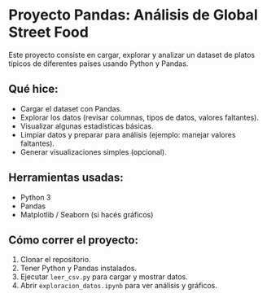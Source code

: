 # Proyecto Pandas: Análisis de Global Street Food

Este proyecto consiste en cargar, explorar y analizar un dataset de platos típicos de diferentes países usando Python y Pandas.

## Qué hice:
- Cargar el dataset con Pandas.
- Explorar los datos (revisar columnas, tipos de datos, valores faltantes).
- Visualizar algunas estadísticas básicas.
- Limpiar datos y preparar para análisis (ejemplo: manejar valores faltantes).
- Generar visualizaciones simples (opcional).

## Herramientas usadas:
- Python 3
- Pandas
- Matplotlib / Seaborn (si hacés gráficos)

## Cómo correr el proyecto:
1. Clonar el repositorio.
2. Tener Python y Pandas instalados.
3. Ejecutar `leer_csv.py` para cargar y mostrar datos.
4. Abrir `exploracion_datos.ipynb` para ver análisis y gráficos.
